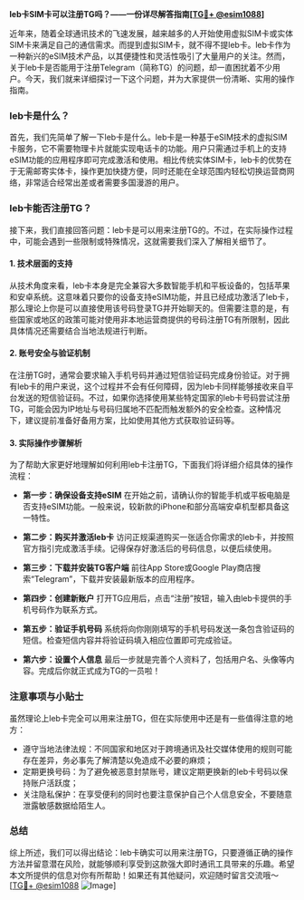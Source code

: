**leb卡SIM卡可以注册TG吗？——一份详尽解答指南[[TG💪+ @esim1088](https://t.me/s/esim1088)]**

近年来，随着全球通讯技术的飞速发展，越来越多的人开始使用虚拟SIM卡或实体SIM卡来满足自己的通信需求。而提到虚拟SIM卡，就不得不提leb卡。leb卡作为一种新兴的eSIM技术产品，以其便捷性和灵活性吸引了大量用户的关注。然而，关于leb卡是否能用于注册Telegram（简称TG）的问题，却一直困扰着不少用户。今天，我们就来详细探讨一下这个问题，并为大家提供一份清晰、实用的操作指南。

### leb卡是什么？

首先，我们先简单了解一下leb卡是什么。leb卡是一种基于eSIM技术的虚拟SIM卡服务，它不需要物理卡片就能实现电话卡的功能。用户只需通过手机上的支持eSIM功能的应用程序即可完成激活和使用。相比传统实体SIM卡，leb卡的优势在于无需邮寄实体卡，操作更加快捷方便，同时还能在全球范围内轻松切换运营商网络，非常适合经常出差或者需要多国漫游的用户。

### leb卡能否注册TG？

接下来，我们直接回答问题：leb卡是可以用来注册TG的。不过，在实际操作过程中，可能会遇到一些限制或特殊情况，这就需要我们深入了解相关细节了。

#### 1. 技术层面的支持

从技术角度来看，leb卡本身是完全兼容大多数智能手机和平板设备的，包括苹果和安卓系统。这意味着只要你的设备支持eSIM功能，并且已经成功激活了leb卡，那么理论上你是可以直接使用该号码登录TG并开始聊天的。但需要注意的是，有些国家或地区的政策可能对使用非本地运营商提供的号码注册TG有所限制，因此具体情况还需要结合当地法规进行判断。

#### 2. 账号安全与验证机制

在注册TG时，通常会要求输入手机号码并通过短信验证码完成身份验证。对于拥有leb卡的用户来说，这个过程并不会有任何障碍，因为leb卡同样能够接收来自平台发送的短信验证码。不过，如果你选择使用某些特定国家的leb卡号码尝试注册TG，可能会因为IP地址与号码归属地不匹配而触发额外的安全检查。这种情况下，建议提前准备好备用方案，比如使用其他方式获取验证码等。

#### 3. 实际操作步骤解析

为了帮助大家更好地理解如何利用leb卡注册TG，下面我们将详细介绍具体的操作流程：

- **第一步：确保设备支持eSIM**
  在开始之前，请确认你的智能手机或平板电脑是否支持eSIM功能。一般来说，较新款的iPhone和部分高端安卓机型都具备这一特性。
  
- **第二步：购买并激活leb卡**
  访问正规渠道购买一张适合你需求的leb卡，并按照官方指引完成激活手续。记得保存好激活后的号码信息，以便后续使用。
  
- **第三步：下载并安装TG客户端**
  前往App Store或Google Play商店搜索“Telegram”，下载并安装最新版本的应用程序。
  
- **第四步：创建新账户**
  打开TG应用后，点击“注册”按钮，输入由leb卡提供的手机号码作为联系方式。
  
- **第五步：验证手机号码**
  系统将向你刚刚填写的手机号码发送一条包含验证码的短信。检查短信内容并将验证码填入相应位置即可完成验证。
  
- **第六步：设置个人信息**
  最后一步就是完善个人资料了，包括用户名、头像等内容。完成后你就正式成为TG的一员啦！

### 注意事项与小贴士

虽然理论上leb卡完全可以用来注册TG，但在实际使用中还是有一些值得注意的地方：

- 遵守当地法律法规：不同国家和地区对于跨境通讯及社交媒体使用的规则可能存在差异，务必事先了解清楚以免造成不必要的麻烦；
- 定期更换号码：为了避免被恶意封禁账号，建议定期更换新的leb卡号码以保持账户活跃度；
- 关注隐私保护：在享受便利的同时也要注意保护自己个人信息安全，不要随意泄露敏感数据给陌生人。

### 总结

综上所述，我们可以得出结论：leb卡确实可以用来注册TG，只要遵循正确的操作方法并留意潜在风险，就能够顺利享受到这款强大即时通讯工具带来的乐趣。希望本文所提供的信息对你有所帮助！如果还有其他疑问，欢迎随时留言交流哦～ [[TG💪+ @esim1088](https://t.me/s/esim1088) ![Image](https://i.postimg.cc/4NQfJmqS/Snipaste-2025-05-13-00-14-12.png)]